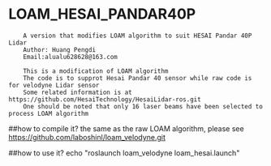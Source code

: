 # LOAM_HESAI_PANDAR40P
		A version that modifies LOAM algorithm to suit HESAI Pandar 40P Lidar
		Author: Huang Pengdi
		Email:alualu628628@163.com

		This is a modification of LOAM algorithm
		The code is to supprot Hesai Pandar 40 sensor while raw code is for velodyne Lidar sensor
		Some related information is at https://github.com/HesaiTechnology/HesaiLidar-ros.git
		One should be noted that only 16 laser beams have been selected to process LOAM algorithm

##how to compile it?
		the same as the raw LOAM algorithm, please see  https://github.com/laboshinl/loam_velodyne.git

##how to use it?
echo "roslaunch loam_velodyne loam_hesai.launch"
